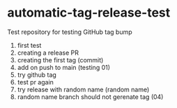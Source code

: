 # automatic-tag-release-test
Test repository for testing GitHub tag bump
01. first test
02. creating a release PR
03. creating the first tag (commit)
04. add on push to main (testing 01)
05. try github tag
06. test pr again
07. try release with random name (random name)
07. random name branch should not gerenate tag (04)
